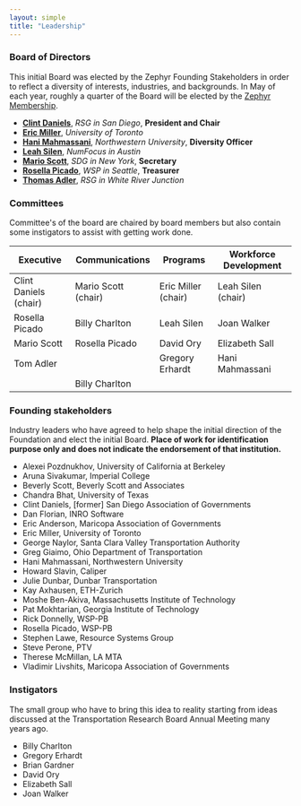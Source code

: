 ```yaml
---
layout: simple
title: "Leadership"
---
```


### Board of Directors
This initial Board was elected by the Zephyr Founding Stakeholders in order to reflect a diversity of interests, industries, and backgrounds. In May of each year, roughly a quarter of the Board will be elected by the [Zephyr Membership](/members).  

 * **[Clint Daniels](https://www.linkedin.com/in/clintdaniels/)**, *RSG in San Diego*, **President and Chair**     
 * **[Eric Miller](http://civil.engineering.utoronto.ca/staff/professors/eric-miller/)**, *University of Toronto*   
 * **[Hani Mahmassani](https://www.linkedin.com/in/mahmassani/)**, *Northwestern University*, **Diversity Officer**  
 * **[Leah Silen](https://www.linkedin.com/in/leah-silen-95733840/)**, *NumFocus in Austin*  
 * **[Mario Scott](https://www.linkedin.com/in/mario-scott-38822917/)**, *SDG in New York*, **Secretary**  
 * **[Rosella Picado](https://www.linkedin.com/in/rosella-picado-265507)**, *WSP in Seattle*, **Treasurer**  
 * **[Thomas Adler](https://www.linkedin.com/in/tjadler)**, *RSG in White River Junction*  

### Committees
Committee's of the board are chaired by board members but also contain some instigators to assist with getting work done.  

**Executive** | **Communications** | **Programs** | **Workforce Development**
--- | --- | --- | ---
Clint Daniels (chair) | Mario Scott (chair) | Eric Miller (chair) | Leah Silen (chair)  
Rosella Picado     | Billy Charlton | Leah Silen | Joan Walker  
Mario Scott | Rosella Picado     | David Ory | Elizabeth Sall  
Tom Adler |  | Gregory Erhardt     | Hani Mahmassani  
 |  | Billy Charlton |   

### Founding stakeholders
Industry leaders who have agreed to help shape the initial direction of the Foundation and elect the initial Board.
**Place of work for identification purpose only and does not indicate the endorsement of that institution.**
 * Alexei Pozdnukhov, University of California at Berkeley
 * Aruna Sivakumar, Imperial College
 * Beverly Scott, Beverly Scott and Associates
 * Chandra Bhat, University of Texas
 * Clint Daniels, [former] San Diego Association of Governments
 * Dan Florian, INRO Software
 * Eric Anderson, Maricopa Association of Governments
 * Eric Miller, University of Toronto
 * George Naylor, Santa Clara Valley Transportation Authority
 * Greg Giaimo, Ohio Department of Transportation
 * Hani Mahmassani, Northwestern University
 * Howard Slavin, Caliper
 * Julie Dunbar, Dunbar Transportation
 * Kay Axhausen, ETH-Zurich
 * Moshe Ben-Akiva, Massachusetts Institute of Technology
 * Pat Mokhtarian, Georgia Institute of Technology
 * Rick Donnelly, WSP-PB
 * Rosella Picado, WSP-PB
 * Stephen Lawe, Resource Systems Group
 * Steve Perone, PTV
 * Therese McMillan, LA MTA
 * Vladimir Livshits, Maricopa Association of Governments

### Instigators

The small group who have to bring this idea to reality starting from ideas discussed at the Transportation Research Board Annual Meeting many years ago.

 * Billy Charlton
 * Gregory Erhardt
 * Brian Gardner
 * David Ory
 * Elizabeth Sall
 * Joan Walker
